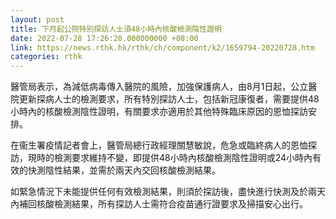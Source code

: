 ```yaml
---
layout: post
title: 下月起公院特別探訪人士須48小時內核酸檢測陰性證明
date: 2022-07-28 17:26:20.000000000 +08:00
link: https://news.rthk.hk/rthk/ch/component/k2/1659794-20220728.htm
categories: rthk
---
```


醫管局表示，為減低病毒傳入醫院的風險，加強保護病人，由8月1日起，公立醫院更新探病人士的檢測要求，所有特別探訪人士，包括新冠康復者，需要提供48小時內的核酸檢測陰性證明，有關要求亦適用於其他特殊臨床原因的恩恤探訪安排。

在衞生署疫情記者會上，醫管局總行政經理關慧敏說，危急或臨終病人的恩恤探訪，現時的檢測要求維持不變，即提供48小時內核酸檢測陰性證明或24小時內有效的快測陰性結果，並需於兩天內交回核酸檢測結果。

如緊急情況下未能提供任何有效檢測結果，則須於探訪後，盡快進行快測及於兩天內補回核酸檢測結果，所有探訪人士需符合疫苗通行證要求及掃描安心出行。
